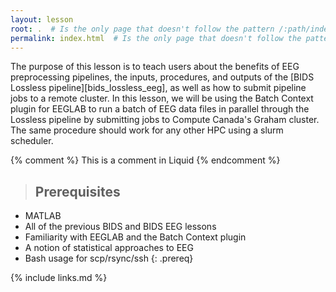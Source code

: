 ```yaml
---
layout: lesson
root: .  # Is the only page that doesn't follow the pattern /:path/index.html
permalink: index.html  # Is the only page that doesn't follow the pattern /:path/index.html
---
```

The purpose of this lesson is to teach users about the benefits of EEG preprocessing pipelines, the inputs, procedures, and outputs of the [BIDS Lossless pipeline][bids_lossless_eeg], as well as how to submit pipeline jobs to a remote cluster. In this lesson, we will be using the Batch Context plugin for EEGLAB to run a batch of EEG data files in parallel through the Lossless pipeline by submitting jobs to Compute Canada's Graham cluster. The same procedure should work for any other HPC using a slurm scheduler.

<!-- this is an html comment -->

{% comment %} This is a comment in Liquid {% endcomment %}

> ## Prerequisites
- MATLAB
- All of the previous BIDS and BIDS EEG lessons
- Familiarity with EEGLAB and the Batch Context plugin
- A notion of statistical approaches to EEG
- Bash usage for scp/rsync/ssh
{: .prereq}

{% include links.md %}
